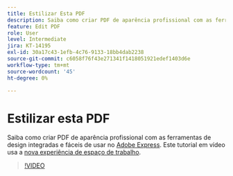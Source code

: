 ```yaml
---
title: Estilizar Esta PDF
description: Saiba como criar PDF de aparência profissional com as ferramentas de design integradas e fáceis de usar no Adobe Express
feature: Edit PDF
role: User
level: Intermediate
jira: KT-14195
exl-id: 30a17c43-1efb-4c76-9133-18bb4dab2238
source-git-commit: c6058f76f43e271341f1418051921edef1403d6e
workflow-type: tm+mt
source-wordcount: '45'
ht-degree: 0%

---
```


# Estilizar esta PDF

Saiba como criar PDF de aparência profissional com as ferramentas de design integradas e fáceis de usar no [Adobe Express](https://express.adobe.com). Este tutorial em vídeo usa a [nova experiência de espaço de trabalho](new-workspace.md).

>[!VIDEO](https://video.tv.adobe.com/v/3425137?quality=12&learn=on&hidetitle=true)
